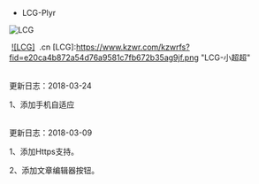 
  * LCG-Plyr

  ![LCG](https://www.kzwr.com/kzwrfs?fid=e20ca4b872a54d76a9581c7fb672b35ag9jf.png "LCG-小超超")
  
  [![LCG]](http://lion-r)  .cn
  [LCG]:https://www.kzwr.com/kzwrfs?fid=e20ca4b872a54d76a9581c7fb672b35ag9jf.png "LCG-小超超"  

<br>
  更新日志：2018-03-24

  1、添加手机自适应

<br>
  更新日志：2018-03-09

  1、添加Https支持。

  2、添加文章编辑器按钮。
